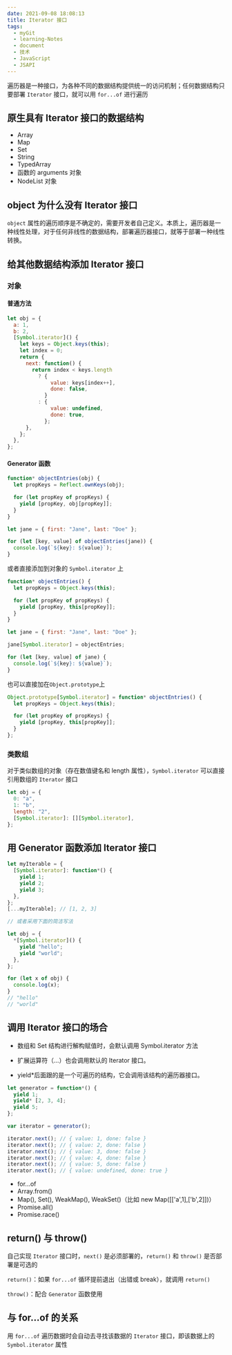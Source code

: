 ```yaml
---
date: 2021-09-08 18:08:13
title: Iterator 接口
tags:
  - myGit
  - learning-Notes
  - document
  - 技术
  - JavaScript
  - JSAPI
---
```


遍历器是一种接口，为各种不同的数据结构提供统一的访问机制；任何数据结构只要部署 `Iterator` 接口，就可以用 `for...of` 进行遍历

## 原生具有 Iterator 接口的数据结构

- Array
- Map
- Set
- String
- TypedArray
- 函数的 arguments 对象
- NodeList 对象

## object 为什么没有 Iterator 接口

`object` 属性的遍历顺序是不确定的，需要开发者自己定义。本质上，遍历器是一种线性处理，对于任何非线性的数据结构，部署遍历器接口，就等于部署一种线性转换。

## 给其他数据结构添加 Iterator 接口

### 对象

#### 普通方法

```js
let obj = {
  a: 1,
  b: 2,
  [Symbol.iterator]() {
    let keys = Object.keys(this);
    let index = 0;
    return {
      next: function() {
        return index < keys.length
          ? {
              value: keys[index++],
              done: false,
            }
          : {
              value: undefined,
              done: true,
            };
      },
    };
  },
};
```

#### Generator 函数

```js
function* objectEntries(obj) {
  let propKeys = Reflect.ownKeys(obj);

  for (let propKey of propKeys) {
    yield [propKey, obj[propKey]];
  }
}

let jane = { first: "Jane", last: "Doe" };

for (let [key, value] of objectEntries(jane)) {
  console.log(`${key}: ${value}`);
}
```

或者直接添加到对象的 `Symbol.iterator` 上

```js
function* objectEntries() {
  let propKeys = Object.keys(this);

  for (let propKey of propKeys) {
    yield [propKey, this[propKey]];
  }
}

let jane = { first: "Jane", last: "Doe" };

jane[Symbol.iterator] = objectEntries;

for (let [key, value] of jane) {
  console.log(`${key}: ${value}`);
}
```

也可以直接加在`Object.prototype`上

```js
Object.prototype[Symbol.iterator] = function* objectEntries() {
  let propKeys = Object.keys(this);

  for (let propKey of propKeys) {
    yield [propKey, this[propKey]];
  }
};
```

### 类数组

对于类似数组的对象（存在数值键名和 length 属性），`Symbol.iterator` 可以直接引用数组的 `Iterator` 接口

```js
let obj = {
  0: "a",
  1: "b",
  length: "2",
  [Symbol.iterator]: [][Symbol.iterator],
};
```

## 用 Generator 函数添加 Iterator 接口

```js
let myIterable = {
  [Symbol.iterator]: function*() {
    yield 1;
    yield 2;
    yield 3;
  },
};
[...myIterable]; // [1, 2, 3]

// 或者采用下面的简洁写法

let obj = {
  *[Symbol.iterator]() {
    yield "hello";
    yield "world";
  },
};

for (let x of obj) {
  console.log(x);
}
// "hello"
// "world"
```

## 调用 Iterator 接口的场合

- 数组和 Set 结构进行解构赋值时，会默认调用 Symbol.iterator 方法

- 扩展运算符（...）也会调用默认的 Iterator 接口。

- yield\*后面跟的是一个可遍历的结构，它会调用该结构的遍历器接口。

```js
let generator = function*() {
  yield 1;
  yield* [2, 3, 4];
  yield 5;
};

var iterator = generator();

iterator.next(); // { value: 1, done: false }
iterator.next(); // { value: 2, done: false }
iterator.next(); // { value: 3, done: false }
iterator.next(); // { value: 4, done: false }
iterator.next(); // { value: 5, done: false }
iterator.next(); // { value: undefined, done: true }
```

- for...of
- Array.from()
- Map(), Set(), WeakMap(), WeakSet()（比如 new Map([['a',1],['b',2]])）
- Promise.all()
- Promise.race()

## return() 与 throw()

自己实现 `Iterator` 接口时，`next()` 是必须部署的，`return()` 和 `throw()` 是否部署是可选的

`return()`：如果 `for...of` 循环提前退出（出错或 break），就调用 `return()`

`throw()`：配合 `Generator` 函数使用

## 与 for...of 的关系

用 `for...of` 遍历数据时会自动去寻找该数据的 `Iterator` 接口，即该数据上的 `Symbol.iterator` 属性
